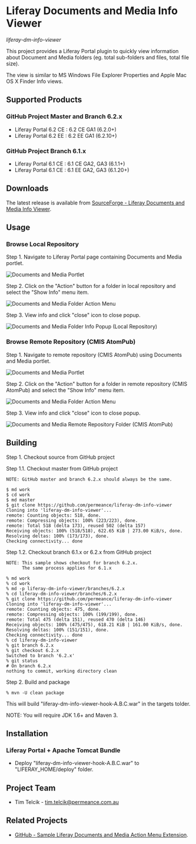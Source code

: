 # Liferay Documents and Media Info Viewer

*liferay-dm-info-viewer*

This project provides a Liferay Portal plugin to quickly view information about Document and Media folders (eg. total sub-folders and files, total file size).

The view is similar to MS Windows File Explorer Properties and Apple Mac OS X Finder Info views.


## Supported Products

### GitHub Project Master and Branch 6.2.x

* Liferay Portal 6.2 CE : 6.2 CE GA1 (6.2.0+)
* Liferay Portal 6.2 EE : 6.2 EE GA1 (6.2.10+)

### GitHub Project Branch 6.1.x

* Liferay Portal 6.1 CE : 6.1 CE GA2, GA3 (6.1.1+)
* Liferay Portal 6.1 CE : 6.1 EE GA2, GA3 (6.1.20+)


## Downloads

The latest release is available from [SourceForge - Liferay Documents and Media Info Viewer](https://sourceforge.net/projects/permeance-apps/files/liferay-documents-and-media-info-viewer/releases/ "SourceForge - Liferay Documents and Media Info Viewer").


## Usage

### Browse Local Repository

Step 1. Navigate to Liferay Portal page containing Documents and Media portlet.

![Documents and Media Portlet](/docs/images/local-repos/liferay-dm-portlet-local-repos-root-folder-view-20130209.png "Documents and Media Portlet")

Step 2. Click on the "Action" button for a folder in local repository and select the "Show Info" menu item.

![Documents and Media Folder Action Menu](/docs/images/common/liferay-dm-portlet-folder-info-action-menu-20130319T0043.png "Documents and Media Folder Action Menu")

Step 3. View info and click "close" icon to close popup.

![Documents and Media Folder Info Popup (Local Repository)](/docs/images/local-repos/liferay-dm-portlet-folder-info-popup-local-repos-20130330T2101.jpg "Documents and Media Folder Info Popup (Local Repository)")

### Browse Remote Repository (CMIS AtomPub)

Step 1. Navigate to remote repository (CMIS AtomPub) using Documents and Media portlet.

![Documents and Media Portlet](/docs/images/remote-repos/cmis-alfresco/liferay-dm-portlet-remote-repos-cmis-atompub-alfresco-root-folder-view-20130330T2014.jpg "Documents and Media Portlet")

Step 2. Click on the "Action" button for a folder in remote repository (CMIS AtomPub) and select the "Show Info" menu item.

![Documents and Media Folder Action Menu](/docs/images/common/liferay-dm-portlet-folder-info-action-menu-20130319T0043.png "Documents and Media Folder Action Menu")

Step 3. View info and click "close" icon to close popup.

![Documents and Media Remote Repository Folder (CMIS AtomPub)](/docs/images/remote-repos/cmis-alfresco/liferay-dm-portlet-folder-info-popup-remote-repos-cmis-atompub-alfresco-20130330T2101.jpg "Documents and Media Remote Repository Folder (CMIS AtomPub)")


## Building

Step 1. Checkout source from GitHub project

Step 1.1. Checkout master from GitHub project

    NOTE: GitHub master and branch 6.2.x should always be the same.

    $ md work
    $ cd work
    $ md master
    $ git clone https://github.com/permeance/liferay-dm-info-viewer
    Cloning into 'liferay-dm-info-viewer'...
    remote: Counting objects: 518, done.
    remote: Compressing objects: 100% (223/223), done.
    remote: Total 518 (delta 173), reused 502 (delta 157)
    Receiving objects: 100% (518/518), 622.65 KiB | 273.00 KiB/s, done.
    Resolving deltas: 100% (173/173), done.
    Checking connectivity... done

Step 1.2. Checkout branch 6.1.x or 6.2.x from GitHub project

    NOTE: This sample shows checkout for branch 6.2.x. 
          The same process applies for 6.1.x

    % md work
    % cd work
    % md -p liferay-dm-info-viewer/branches/6.2.x
    % cd liferay-dm-info-viewer/branches/6.2.x
    % git clone https://github.com/permeance/liferay-dm-info-viewer
    Cloning into 'liferay-dm-info-viewer'...
    remote: Counting objects: 475, done.
    remote: Compressing objects: 100% (199/199), done.
    remote: Total 475 (delta 151), reused 470 (delta 146)
    Receiving objects: 100% (475/475), 618.21 KiB | 161.00 KiB/s, done.
    Resolving deltas: 100% (151/151), done.
    Checking connectivity... done
    % cd liferay-dm-info-viewer
    % git branch 6.2.x
    % git checkout 6.2.x
    Switched to branch '6.2.x'
    % git status
    # On branch 6.2.x
    nothing to commit, working directory clean

Step 2. Build and package

    % mvn -U clean package

This will build "liferay-dm-info-viewer-hook-A.B.C.war" in the targets tolder.

NOTE: You will require JDK 1.6+ and Maven 3.


## Installation

### Liferay Portal + Apache Tomcat Bundle

* Deploy "liferay-dm-info-viewer-hook-A.B.C.war" to "LIFERAY_HOME/deploy" folder.


## Project Team

* Tim Telcik - tim.telcik@permeance.com.au


## Related Projects

* [GitHub - Sample Liferay Documents and Media Action Menu Extension](https://github.com/permeance/sample-liferay-dm-action-menu-extension "GitHub - Sample Liferay Documents and Media Action Menu Extension").
